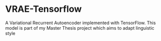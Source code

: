 # VRAE-Tensorflow
A Variational Recurrent Autoencoder implemented with TensorFlow. This model is part of my Master Thesis project which aims to adapt linguistic style
